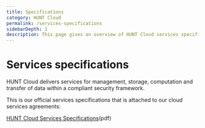 ```yaml
---
title: Specifications
category: HUNT Cloud
permalink: /services-specifications
sidebarDepth: 1
description: This page gives an overview of HUNT Cloud services specifications.
---
```


# Services specifications

HUNT Cloud delivers services for management, storage, computation and transfer of data within a compliant security framework.

This is our official services specifications that is attached to our cloud services agreements:

[HUNT Cloud Services Specifications](https://assets.hdc.ntnu.no/assets/agreements/hunt-cloud-services-specifications.pdf)(pdf)


